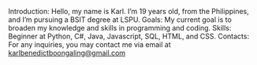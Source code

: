 Introduction: Hello, my name is Karl. I’m 19 years old, from the Philippines, and I’m pursuing a BSIT degree at LSPU.
Goals: My current goal is to broaden my knowledge and skills in programming and coding.
Skills: Beginner at Python, C#, Java, Javascript, SQL, HTML, and CSS.
Contacts: For any inquiries, you may contact me via email at karlbenedictboongaling@gmail.com
